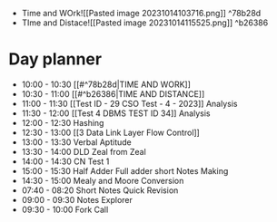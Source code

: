 - Time and WOrk![[Pasted image 20231014103716.png]] ^78b28d
- TIme and Distace![[Pasted image 20231014115525.png]] ^b26386
# Day planner

- 10:00 - 10:30 [[#^78b28d|TIME AND WORK]]
- 10:30 - 11:00 [[#^b26386|TIME AND DISTANCE]]
- 11:00 - 11:30 [[Test ID - 29 CSO Test - 4 - 2023]] Analysis
- 11:30 - 12:00 [[Test 4 DBMS TEST ID 34]] Analysis
- 12:00 - 12:30 Hashing
- 12:30 - 13:00 [[3 Data Link Layer Flow Control]]
- 13:00 - 13:30 Verbal Aptitude
- 13:30 - 14:00 DLD Zeal from Zeal
- 14:00 - 14:30 CN Test 1
- 15:00 - 15:30 Half Adder Full adder short Notes Making
- 14:30 - 15:00 Mealy and Moore Conversion
- 07:40 - 08:20 Short Notes Quick Revision
- 09:00 - 09:30 Notes Explorer
- 09:30 - 10:00 Fork Call